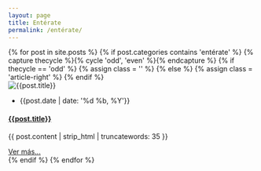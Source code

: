 ```yaml
---
layout: page
title: Entérate
permalink: /entérate/
---
```


<!-- blog post -->
<section class="section">
  <div class="container">
    <div class="row">
      {% for post in site.posts %}
      {% if post.categories contains 'entérate' %}
      {% capture thecycle %}{% cycle 'odd', 'even' %}{% endcapture %}
      {% if thecycle == 'odd' %}
      {% assign class = '' %}
      {% else %}
      {% assign class = 'article-right' %}
      {% endif %}
      <div class="col-12 mb-100">
       <article data-file="{{ post.url | prepend: site.baseurl }}" data-target="article" class="article-full-width {{class}}">
         <div class="post-image">
           <img class="img-fluid" src="{{post.image | relative_url}}" alt="{{post.title}}">
         </div>
         <div class="post-content">
           <ul class="list-inline d-flex justify-content-between border-bottom post-meta pb-2 mb-4">
             <li class="list-inline-item"><i class="ti-calendar mr-2"></i>{{post.date | date: '%d %b, %Y'}}</li>
           </ul>
           <h4 class="mb-4"><a href="{{ post.url | prepend: site.baseurl }}" class="text-dark">{{post.title}}</a></h4>
           <p class="mb-0 post-summary">{{ post.content | strip_html | truncatewords: 35 }}</p>
           <a class="btn btn-transparent mb-4" href="{{ post.url | prepend: site.baseurl }}">Ver más...</a>          
         </div>
        </article>
      </div>
      {% endif %}
      {% endfor %}
    </div>
  </div>
</section>
<!-- /blog post -->